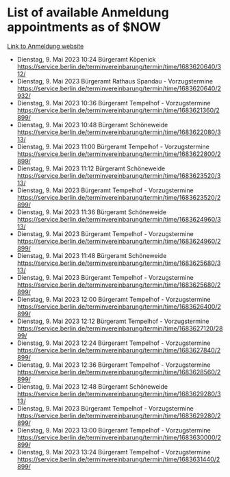 # List of available Anmeldung appointments as of $NOW
[Link to Anmeldung website](https://service.berlin.de/terminvereinbarung/termin/tag.php?termin=1&anliegen[]=120686&dienstleisterlist=122210,122217,327316,122219,327312,122227,327314,122231,327346,122243,327348,122254,122252,329742,122260,329745,122262,329748,122271,327278,122273,327274,122277,327276,330436,122280,327294,122282,327290,122284,327292,122291,327270,122285,327266,122286,327264,122296,327268,150230,329760,122297,327286,122294,327284,122312,329763,122314,329775,122304,327330,122311,327334,122309,327332,317869,122281,327352,122279,329772,122283,122276,327324,122274,327326,122267,329766,122246,327318,122251,327320,122257,327322,122208,327298,122226,327300&herkunft=http%3A%2F%2Fservice.berlin.de%2Fdienstleistung%2F120686%2F)
- Dienstag, 9. Mai 2023 10:24 Bürgeramt Köpenick https://service.berlin.de/terminvereinbarung/termin/time/1683620640/312/
- Dienstag, 9. Mai 2023  Bürgeramt Rathaus Spandau - Vorzugstermine https://service.berlin.de/terminvereinbarung/termin/time/1683620640/2932/
- Dienstag, 9. Mai 2023 10:36 Bürgeramt Tempelhof - Vorzugstermine https://service.berlin.de/terminvereinbarung/termin/time/1683621360/2899/
- Dienstag, 9. Mai 2023 10:48 Bürgeramt Schöneweide https://service.berlin.de/terminvereinbarung/termin/time/1683622080/313/
- Dienstag, 9. Mai 2023 11:00 Bürgeramt Tempelhof - Vorzugstermine https://service.berlin.de/terminvereinbarung/termin/time/1683622800/2899/
- Dienstag, 9. Mai 2023 11:12 Bürgeramt Schöneweide https://service.berlin.de/terminvereinbarung/termin/time/1683623520/313/
- Dienstag, 9. Mai 2023  Bürgeramt Tempelhof - Vorzugstermine https://service.berlin.de/terminvereinbarung/termin/time/1683623520/2899/
- Dienstag, 9. Mai 2023 11:36 Bürgeramt Schöneweide https://service.berlin.de/terminvereinbarung/termin/time/1683624960/313/
- Dienstag, 9. Mai 2023  Bürgeramt Tempelhof - Vorzugstermine https://service.berlin.de/terminvereinbarung/termin/time/1683624960/2899/
- Dienstag, 9. Mai 2023 11:48 Bürgeramt Schöneweide https://service.berlin.de/terminvereinbarung/termin/time/1683625680/313/
- Dienstag, 9. Mai 2023  Bürgeramt Tempelhof - Vorzugstermine https://service.berlin.de/terminvereinbarung/termin/time/1683625680/2899/
- Dienstag, 9. Mai 2023 12:00 Bürgeramt Tempelhof - Vorzugstermine https://service.berlin.de/terminvereinbarung/termin/time/1683626400/2899/
- Dienstag, 9. Mai 2023 12:12 Bürgeramt Tempelhof - Vorzugstermine https://service.berlin.de/terminvereinbarung/termin/time/1683627120/2899/
- Dienstag, 9. Mai 2023 12:24 Bürgeramt Tempelhof - Vorzugstermine https://service.berlin.de/terminvereinbarung/termin/time/1683627840/2899/
- Dienstag, 9. Mai 2023 12:36 Bürgeramt Tempelhof - Vorzugstermine https://service.berlin.de/terminvereinbarung/termin/time/1683628560/2899/
- Dienstag, 9. Mai 2023 12:48 Bürgeramt Schöneweide https://service.berlin.de/terminvereinbarung/termin/time/1683629280/313/
- Dienstag, 9. Mai 2023  Bürgeramt Tempelhof - Vorzugstermine https://service.berlin.de/terminvereinbarung/termin/time/1683629280/2899/
- Dienstag, 9. Mai 2023 13:00 Bürgeramt Tempelhof - Vorzugstermine https://service.berlin.de/terminvereinbarung/termin/time/1683630000/2899/
- Dienstag, 9. Mai 2023 13:24 Bürgeramt Tempelhof - Vorzugstermine https://service.berlin.de/terminvereinbarung/termin/time/1683631440/2899/
